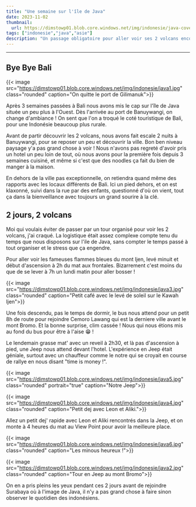 ```yaml
---
title: "Une semaine sur l'île de Java"
date: 2023-11-02
thumbnail:
  url: https://dimstowp01.blob.core.windows.net/img/indonesie/java-cover.jpg
tags: ["indonesie","java","asie"]
description: "Un passage obligatoire pour aller voir ses 2 volcans encore actifs, Kawah Ijen et le Mont Bromo."
---
```

---

## Bye Bye Bali

{{< image src="https://dimstowp01.blob.core.windows.net/img/indonesie/java1.jpg" class="rounded" caption="On quitte le port de Gilimanuk">}}

Après 3 semaines passées à Bali nous avons mis le cap sur l'île de Java située un peu plus à l'Ouest.
Dès l'arrivée au port de Banuywangi, on change d'ambiance ! On sent que l'on a troqué le coté touristique de Bali, pour une Indonésie beaucoup plus rurale.

Avant de partir découvrir les 2 volcans, nous avons fait escale 2 nuits à Banuywangi, pour se reposer un peu et découvrir la ville. Bon ben niveau paysage y'a pas grand chose à voir ! Nous n'avons pas regreté d'avoir pris un hotel un peu loin de tout, où nous avons pour la première fois depuis 3 semaines cuisiné, et même si c'est que des noodles ça fait du bien de manger à la maison.

En dehors de la ville pas exceptionnelle, on retiendra quand même des rapports avec les locaux différents de Bali. Ici un pied dehors, et on est klaxonné, suivi dans la rue par des enfants, questionné d'où on vient, tout ça dans la bienveillance avec toujours un grand sourire à la clé.

## 2 jours, 2 volcans

Moi qui voulais éviter de passer par un tour organisé pour voir les 2 volcans, j'ai craqué. La logistique était assez complexe compte tenu du temps que nous disposons sur l'ile de Java, sans compter le temps passé à tout organiser et le stress que ça engendre.

Pour aller voir les fameuses flammes bleues du mont Ijen, levé minuit et début d'ascension à 2h du mat aux frontales. Bizarrement c'est moins du que de se lever à 7h un lundi matin pour aller bosser !

{{< image src="https://dimstowp01.blob.core.windows.net/img/indonesie/java3.jpg" class="rounded" caption="Petit café avec le levé de soleil sur le Kawah Ijen">}}

Une fois descendu, pas le temps de dormir, le bus nous attend pour un petit 8h de route pour rejoindre Cemoro Lawang qui est la derniere ville avant le mont Bromo. Et la bonne surprise, clim cassée ! Nous qui nous étions mis au fond du bus pour être à l'aise 😁 !

Le lendemain grasse mat' avec un reveil à 2h30, et là pas d'ascension à pied, une Jeep nous attend devant l'hotel.
L'expérience en Jeep était géniale, surtout avec un chauffeur comme le notre qui se croyait en course de rallye en nous disant "time is money !".

{{< image src="https://dimstowp01.blob.core.windows.net/img/indonesie/java5.jpg" class="rounded" portrait="true" caption="Notre Jeep">}}

{{< image src="https://dimstowp01.blob.core.windows.net/img/indonesie/java4.jpg" class="rounded" caption="Petit dej avec Leon et Aliki.">}}

Allez un petit dej' rapide avec Leon et Aliki rencontrés dans la Jeep, et on monte à 4 heures du mat au View Point pour avoir la meilleure place.

{{< image src="https://dimstowp01.blob.core.windows.net/img/indonesie/java6.jpg" class="rounded" caption="Les minous heureux !">}}

{{< image src="https://dimstowp01.blob.core.windows.net/img/indonesie/java2.jpg" class="rounded" caption="Tour en Jeep au mont Bromo">}}

On en a pris pleins les yeux pendant ces 2 jours avant de rejoindre Surabaya où à l'image de Java, il n'y a pas grand chose à faire sinon observer le quotidien des indonésiens.

